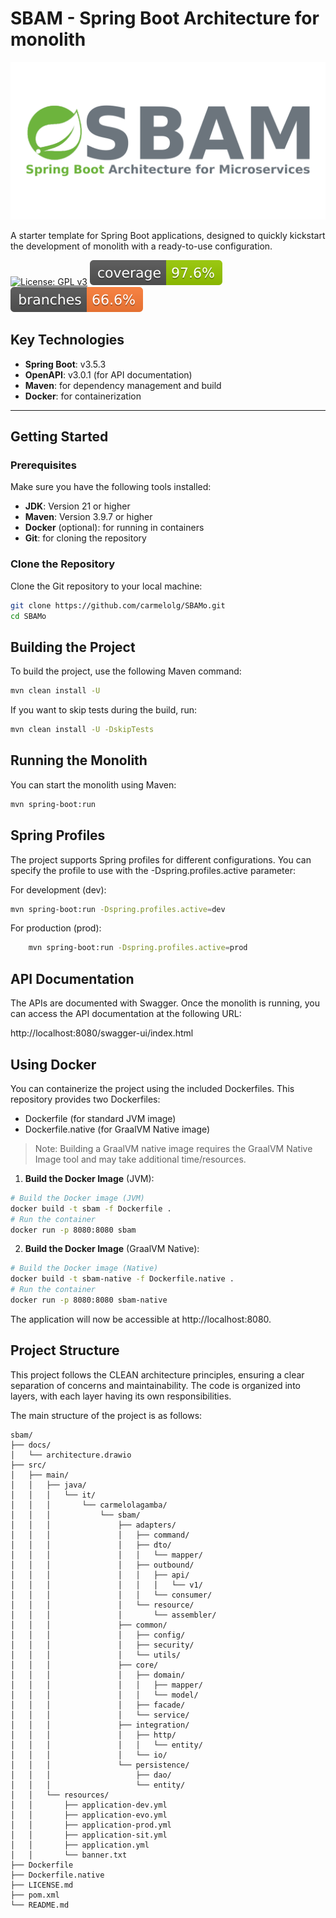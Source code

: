 # SBAM - Spring Boot Architecture for monolith

[![logo](docs/logo.png)](docs/logo-png)

A starter template for Spring Boot applications, designed to quickly kickstart the development of monolith with a ready-to-use configuration.

[![License: GPL v3](https://img.shields.io/badge/License-GPLv3-blue.svg)](https://www.gnu.org/licenses/gpl-3.0)
[![Coverage](.github/badges/jacoco.svg)](.github/badges/jacoco.svg)
[![Branches](.github/badges/branches.svg)](.github/badges/branches.svg)

## Key Technologies

- **Spring Boot**: v3.5.3
- **OpenAPI**: v3.0.1 (for API documentation)
- **Maven**: for dependency management and build
- **Docker**: for containerization

---

## Getting Started

### Prerequisites

Make sure you have the following tools installed:

- **JDK**: Version 21 or higher
- **Maven**: Version 3.9.7 or higher
- **Docker** (optional): for running in containers
- **Git**: for cloning the repository

### Clone the Repository

Clone the Git repository to your local machine:

```bash
git clone https://github.com/carmelolg/SBAMo.git
cd SBAMo
```

## Building the Project

To build the project, use the following Maven command:
```bash
mvn clean install -U
```

If you want to skip tests during the build, run:
```bash
mvn clean install -U -DskipTests
```

## Running the Monolith

You can start the monolith using Maven:

```bash
mvn spring-boot:run
```

## Spring Profiles

The project supports Spring profiles for different configurations. 
You can specify the profile to use with the -Dspring.profiles.active parameter:

For development (dev):
```bash
mvn spring-boot:run -Dspring.profiles.active=dev
```

For production (prod):
```bash
    mvn spring-boot:run -Dspring.profiles.active=prod
```

## API Documentation

The APIs are documented with Swagger. Once the monolith is running, you can access the API documentation at the following URL:

http://localhost:8080/swagger-ui/index.html

## Using Docker

You can containerize the project using the included Dockerfiles. 
This repository provides two Dockerfiles:

- Dockerfile (for standard JVM image)
- Dockerfile.native (for GraalVM Native image)

>Note: Building a GraalVM native image requires the GraalVM Native Image tool and may take additional time/resources.

1. **Build the Docker Image** (JVM):

```bash
# Build the Docker image (JVM)
docker build -t sbam -f Dockerfile .
# Run the container
docker run -p 8080:8080 sbam
```
2. **Build the Docker Image** (GraalVM Native):

```bash 
# Build the Docker image (Native)
docker build -t sbam-native -f Dockerfile.native .
# Run the container
docker run -p 8080:8080 sbam-native
```

The application will now be accessible at http://localhost:8080.

## Project Structure

This project follows the CLEAN architecture principles, ensuring a clear separation of concerns and maintainability. The code is organized into layers, with each layer having its own responsibilities.

The main structure of the project is as follows:

```crmsh
sbam/
├── docs/
│   └── architecture.drawio
├── src/
│   ├── main/
│   │   ├── java/
│   │   │   └── it/
│   │   │       └── carmelolagamba/
│   │   │           └── sbam/
│   │   │               ├── adapters/
│   │   │               │   ├── command/
│   │   │               │   ├── dto/
│   │   │               │   │   └── mapper/
│   │   │               │   ├── outbound/
│   │   │               │   │   ├── api/
│   │   │               │   │   │   └── v1/
│   │   │               │   │   └── consumer/
│   │   │               │   └── resource/
│   │   │               │       └── assembler/
│   │   │               ├── common/
│   │   │               │   ├── config/
│   │   │               │   ├── security/
│   │   │               │   └── utils/
│   │   │               ├── core/
│   │   │               │   ├── domain/
│   │   │               │   │   ├── mapper/
│   │   │               │   │   └── model/
│   │   │               │   ├── facade/
│   │   │               │   └── service/
│   │   │               ├── integration/
│   │   │               │   ├── http/
│   │   │               │   │   └── entity/
│   │   │               │   └── io/
│   │   │               └── persistence/
│   │   │                   ├── dao/
│   │   │                   └── entity/
│   │   └── resources/
│   │       ├── application-dev.yml
│   │       ├── application-evo.yml
│   │       ├── application-prod.yml
│   │       ├── application-sit.yml
│   │       ├── application.yml
│   │       └── banner.txt
├── Dockerfile
├── Dockerfile.native
├── LICENSE.md
├── pom.xml
└── README.md
```
